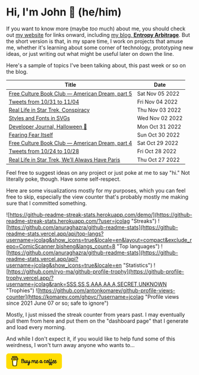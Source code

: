# Hi, I'm John 👋 (he/him)

If you want to know more (maybe *too* much) about me, you should check out [my website](https://john.colagioia.net/) for links onward, including [my blog, **Entropy Arbitrage**](https://john.colagioia.net/blog).  But the short version is that, in my spare time, I work on projects that amuse me, whether it's learning about some corner of technology, prototyping new ideas, or just writing out what might be useful later on down the line.

Here's a sample of topics I've been talking about, this past week or so on the blog.

|Title|Date|
|-----|-------|
|[Free Culture Book Club — American Dream, part 5](https://john.colagioia.net/blog/2022/11/05/american-dream-5.html)|Sat Nov 05 2022|
|[Tweets from 10/31 to 11/04](https://john.colagioia.net/blog/2022/11/04/week.html)|Fri Nov 04 2022|
|[Real Life in Star Trek, Conspiracy](https://john.colagioia.net/blog/2022/11/03/conspiracy.html)|Thu Nov 03 2022|
|[Styles and Fonts in SVGs](https://john.colagioia.net/blog/2022/11/02/svg-font.html)|Wed Nov 02 2022|
|[Developer Journal, Halloween 🎃](https://john.colagioia.net/blog/2022/10/31/halloween.html)|Mon Oct 31 2022|
|[Fearing Fear Itself](https://john.colagioia.net/blog/2022/10/30/fear.html)|Sun Oct 30 2022|
|[Free Culture Book Club — American Dream, part 4](https://john.colagioia.net/blog/2022/10/29/american-dream-4.html)|Sat Oct 29 2022|
|[Tweets from 10/24 to 10/28](https://john.colagioia.net/blog/2022/10/28/week.html)|Fri Oct 28 2022|
|[Real Life in Star Trek, We’ll Always Have Paris](https://john.colagioia.net/blog/2022/10/27/paris.html)|Thu Oct 27 2022|

Feel free to suggest ideas on any project or just poke at me to say "hi." Not literally poke, though. Have some self-respect.

Here are some visualizations mostly for my purposes, which you can feel free to skip, especially the view counter that's probably mostly me making sure that I committed something.

![https://github-readme-streak-stats.herokuapp.com/demo/](https://github-readme-streak-stats.herokuapp.com/?user=jcolag "Streaks")
![https://github.com/anuraghazra/github-readme-stats](https://github-readme-stats.vercel.app/api/top-langs?username=jcolag&show_icons=true&locale=en&layout=compact&exclude_repo=ComicScanner,bisheng&langs_count=8 "Top languages")
![https://github.com/anuraghazra/github-readme-stats](https://github-readme-stats.vercel.app/api?username=jcolag&show_icons=true&locale=en "Statistics")
![https://github.com/ryo-ma/github-profile-trophy](https://github-profile-trophy.vercel.app/?username=jcolag&rank=SSS,SS,S,AAA,AA,A,SECRET,UNKNOWN "Trophies")
![https://github.com/antonkomarev/github-profile-views-counter](https://komarev.com/ghpvc/?username=jcolag "Profile views since 2021 June 07 or so; safe to ignore")

Mostly, I just missed the streak counter from years past.  I may eventually pull them from here and put them on the "dashboard page" that I generate and load every morning.

And while I don't expect it, if you would like to help fund some of this weirdness, I won't turn away anyone who wants to...

[<img src="images/default-yellow.png" alt="Buy Me a Coffee" width="150px"/>](https://www.buymeacoffee.com/jcolag)
